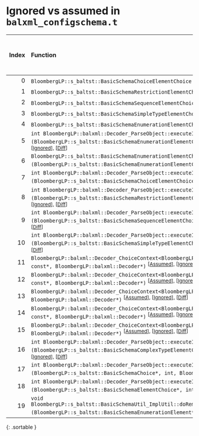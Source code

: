 # Ignored vs assumed in `balxml_configschema.t`

<script src="../sorttable.js"></script>

|   Index | Function                                                                                                                                                                                                                                                                                                                      |   Difference in number of lines |   Function size difference in bytes |   Number of lines in assumed build | Number of bytes in assumed build   |   Number of lines in ignored build | Number of bytes in ignored build   |
|--------:|:------------------------------------------------------------------------------------------------------------------------------------------------------------------------------------------------------------------------------------------------------------------------------------------------------------------------------|--------------------------------:|------------------------------------:|-----------------------------------:|:-----------------------------------|-----------------------------------:|:-----------------------------------|
|       0 | `BloombergLP::s_baltst::BasicSchemaChoiceElementChoice::selectionName() const` <sup>\[[Assumed](0.assume.s.txt)\], \[[Ignored](0.none.s.txt)\], \[[Diff](0.diff.html)\]                                                                                                                                                       |                               3 |                                   0 |                                 32 | 4,410,544                          |                                 32 | 4,410,768                          |
|       1 | `BloombergLP::s_baltst::BasicSchemaRestrictionElementChoice::selectionName() const` <sup>\[[Assumed](1.assume.s.txt)\], \[[Ignored](1.none.s.txt)\], \[[Diff](1.diff.html)\]                                                                                                                                                  |                               3 |                                   0 |                                 32 | 4,396,352                          |                                 32 | 4,396,592                          |
|       2 | `BloombergLP::s_baltst::BasicSchemaSequenceElementChoice::selectionName() const` <sup>\[[Assumed](2.assume.s.txt)\], \[[Ignored](2.none.s.txt)\], \[[Diff](2.diff.html)\]                                                                                                                                                     |                               3 |                                   0 |                                 32 | 4,433,376                          |                                 32 | 4,433,600                          |
|       3 | `BloombergLP::s_baltst::BasicSchemaSimpleTypeElementChoice::selectionName() const` <sup>\[[Assumed](3.assume.s.txt)\], \[[Ignored](3.none.s.txt)\], \[[Diff](3.diff.html)\]                                                                                                                                                   |                               3 |                                   0 |                                 32 | 4,401,552                          |                                 32 | 4,401,776                          |
|       4 | `BloombergLP::s_baltst::BasicSchemaEnumerationElementChoice::selectionName() const` <sup>\[[Assumed](4.assume.s.txt)\], \[[Ignored](4.none.s.txt)\], \[[Diff](4.diff.html)\]                                                                                                                                                  |                               1 |                                   0 |                                 32 | 4,391,504                          |                                 32 | 4,391,744                          |
|       5 | `int BloombergLP::balxml::Decoder_ParseObject::executeImp<BloombergLP::s_baltst::BasicSchemaEnumerationElementChoice>(BloombergLP::s_baltst::BasicSchemaEnumerationElementChoice*, int, BloombergLP::bdlat_TypeCategory::Choice)` <sup>\[[Assumed](5.assume.s.txt)\], \[[Ignored](5.none.s.txt)\], \[[Diff](5.diff.html)\]    |                               1 |                                   0 |                                704 | 4,271,056                          |                                704 | 4,271,184                          |
|       6 | `BloombergLP::s_baltst::BasicSchemaEnumerationElementChoice::operator=(BloombergLP::s_baltst::BasicSchemaEnumerationElementChoice const&)` <sup>\[[Assumed](6.assume.s.txt)\], \[[Ignored](6.none.s.txt)\], \[[Diff](6.diff.html)\]                                                                                           |                              -1 |                                   0 |                                176 | 4,390,208                          |                                176 | 4,390,448                          |
|       7 | `int BloombergLP::balxml::Decoder_ParseObject::executeImp<BloombergLP::s_baltst::BasicSchemaChoiceElementChoice>(BloombergLP::s_baltst::BasicSchemaChoiceElementChoice*, int, BloombergLP::bdlat_TypeCategory::Choice)` <sup>\[[Assumed](7.assume.s.txt)\], \[[Ignored](7.none.s.txt)\], \[[Diff](7.diff.html)\]              |                              -1 |                                   0 |                                736 | 4,312,624                          |                                736 | 4,312,832                          |
|       8 | `int BloombergLP::balxml::Decoder_ParseObject::executeImp<BloombergLP::s_baltst::BasicSchemaRestrictionElementChoice>(BloombergLP::s_baltst::BasicSchemaRestrictionElementChoice*, int, BloombergLP::bdlat_TypeCategory::Choice)` <sup>\[[Assumed](8.assume.s.txt)\], \[[Ignored](8.none.s.txt)\], \[[Diff](8.diff.html)\]    |                              -1 |                                   0 |                                736 | 4,268,592                          |                                736 | 4,268,720                          |
|       9 | `int BloombergLP::balxml::Decoder_ParseObject::executeImp<BloombergLP::s_baltst::BasicSchemaSequenceElementChoice>(BloombergLP::s_baltst::BasicSchemaSequenceElementChoice*, int, BloombergLP::bdlat_TypeCategory::Choice)` <sup>\[[Assumed](9.assume.s.txt)\], \[[Ignored](9.none.s.txt)\], \[[Diff](9.diff.html)\]          |                              -1 |                                   0 |                                736 | 4,293,984                          |                                736 | 4,294,160                          |
|      10 | `int BloombergLP::balxml::Decoder_ParseObject::executeImp<BloombergLP::s_baltst::BasicSchemaSimpleTypeElementChoice>(BloombergLP::s_baltst::BasicSchemaSimpleTypeElementChoice*, int, BloombergLP::bdlat_TypeCategory::Choice)` <sup>\[[Assumed](10.assume.s.txt)\], \[[Ignored](10.none.s.txt)\], \[[Diff](10.diff.html)\]   |                              -1 |                                   0 |                                736 | 4,266,176                          |                                736 | 4,266,304                          |
|      11 | `BloombergLP::balxml::Decoder_ChoiceContext<BloombergLP::s_baltst::BasicSchemaRestrictionElementChoice>::parseSubElement(char const*, BloombergLP::balxml::Decoder*)` <sup>\[[Assumed](11.assume.s.txt)\], \[[Ignored](11.none.s.txt)\], \[[Diff](11.diff.html)\]                                                             |                              -1 |                                 -16 |                                816 | 4,278,560                          |                                832 | 4,278,688                          |
|      12 | `BloombergLP::balxml::Decoder_ChoiceContext<BloombergLP::s_baltst::BasicSchemaSimpleTypeElementChoice>::parseSubElement(char const*, BloombergLP::balxml::Decoder*)` <sup>\[[Assumed](12.assume.s.txt)\], \[[Ignored](12.none.s.txt)\], \[[Diff](12.diff.html)\]                                                              |                              -1 |                                 -16 |                                816 | 4,284,496                          |                                832 | 4,284,640                          |
|      13 | `BloombergLP::balxml::Decoder_ChoiceContext<BloombergLP::s_baltst::BasicSchemaChoice>::parseSubElement(char const*, BloombergLP::balxml::Decoder*)` <sup>\[[Assumed](13.assume.s.txt)\], \[[Ignored](13.none.s.txt)\], \[[Diff](13.diff.html)\]                                                                               |                              -2 |                                 -16 |                                848 | 4,325,888                          |                                864 | 4,326,112                          |
|      14 | `BloombergLP::balxml::Decoder_ChoiceContext<BloombergLP::s_baltst::BasicSchemaComplexTypeElementChoice>::parseSubElement(char const*, BloombergLP::balxml::Decoder*)` <sup>\[[Assumed](14.assume.s.txt)\], \[[Ignored](14.none.s.txt)\], \[[Diff](14.diff.html)\]                                                             |                              -2 |                                 -16 |                                848 | 4,319,904                          |                                864 | 4,320,112                          |
|      15 | `BloombergLP::balxml::Decoder_ChoiceContext<BloombergLP::s_baltst::BasicSchemaElementChoice>::parseSubElement(char const*, BloombergLP::balxml::Decoder*)` <sup>\[[Assumed](15.assume.s.txt)\], \[[Ignored](15.none.s.txt)\], \[[Diff](15.diff.html)\]                                                                        |                              -2 |                                 -16 |                                848 | 4,298,288                          |                                864 | 4,298,480                          |
|      16 | `int BloombergLP::balxml::Decoder_ParseObject::executeImp<BloombergLP::s_baltst::BasicSchemaComplexTypeElementChoice>(BloombergLP::s_baltst::BasicSchemaComplexTypeElementChoice*, int, BloombergLP::bdlat_TypeCategory::Choice)` <sup>\[[Assumed](16.assume.s.txt)\], \[[Ignored](16.none.s.txt)\], \[[Diff](16.diff.html)\] |                              -2 |                                 -16 |                                768 | 4,291,520                          |                                784 | 4,291,680                          |
|      17 | `int BloombergLP::balxml::Decoder_ParseObject::executeImp<BloombergLP::s_baltst::BasicSchemaChoice>(BloombergLP::s_baltst::BasicSchemaChoice*, int, BloombergLP::bdlat_TypeCategory::Choice)` <sup>\[[Assumed](17.assume.s.txt)\], \[[Ignored](17.none.s.txt)\], \[[Diff](17.diff.html)\]                                     |                              -3 |                                 -16 |                                768 | 4,262,384                          |                                784 | 4,262,496                          |
|      18 | `int BloombergLP::balxml::Decoder_ParseObject::executeImp<BloombergLP::s_baltst::BasicSchemaElementChoice>(BloombergLP::s_baltst::BasicSchemaElementChoice*, int, BloombergLP::bdlat_TypeCategory::Choice)` <sup>\[[Assumed](18.assume.s.txt)\], \[[Ignored](18.none.s.txt)\], \[[Diff](18.diff.html)\]                       |                              -3 |                                 -16 |                                768 | 4,296,656                          |                                784 | 4,296,832                          |
|      19 | `void BloombergLP::s_baltst::BasicSchemaUtil_ImplUtil::doRemoveAnnotations<BloombergLP::s_baltst::BasicSchemaEnumerationElement>(BloombergLP::s_baltst::BasicSchemaEnumerationElement*)` <sup>\[[Assumed](19.assume.s.txt)\], \[[Ignored](19.none.s.txt)\], \[[Diff](19.diff.html)\]                                          |                              -8 |                                 -32 |                                192 | 4,252,256                          |                                224 | 4,252,336                          |
{: .sortable }
